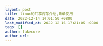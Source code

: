 ```yaml
---
layout: post
title: linux的共享内存介绍,简单使用
date: 2022-12-14 14:01:50 +0800
last_modified_at: 2022-12-16 17:21:05 +0800
tags: []
author: fakecore
author_url: 
---
```

